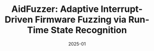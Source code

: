 ---
# Documentation: https://wowchemy.com/docs/managing-content/

title: "AidFuzzer: Adaptive Interrupt-Driven Firmware Fuzzing via Run-Time State Recognition"
authors:
- Jianqiang Wang
- Qinying Wang
- Tobias Scharnowski
- Li Shi
- Simon Woerner
- Thorsten Holz

publication_types: ["1"]
publication: "34th USENIX Security Symposium (USENIX Security), **CCF-A**"
publication_shorts: ""

tags: []
categories: []
date: '2025-01'
# lastmod: 2020-10-26T16:54:10-04:00
# featured: false
# draft: false


# Featured image
# To use, add an image named `featured.jpg/png` to your page's folder.
# Focal points: Smart, Center, TopLeft, Top, TopRight, Left, Right, BottomLeft, Bottom, BottomRight.
image:
  caption: ''
  focal_point: ''
  preview_only: false

links:
url_pdf: ''
# - name: Custom Link
#   url: http://example.org
url_code: ''
url_dataset: ''
url_poster: ''
url_project: ''
url_slides: ''
url_source: ''
url_video: ''

# Projects (optional).
#   Associate this post with one or more of your projects.
#   Simply enter your project's folder or file name without extension.
#   E.g. `projects = ["internal-project"]` references `content/project/deep-learning/index.md`.
#   Otherwise, set `projects = []`.
projects: []
# publishDate: '2020-10-26T20:54:09.894629Z'
# publication_types:
# - '1'
# abstract: ''
# publication: '*Proceedings of the 11th ACM Workshop on Artificial Intelligence and
#   Security*'
slides: ""
---